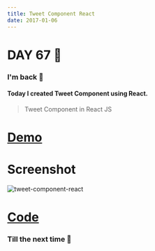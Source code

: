 ```yaml
---
title: Tweet Component React
date: 2017-01-06
---
```


# DAY 67 👾 

### I'm back 💙

#### Today I created Tweet Component using React.

> Tweet Component in React JS

# [Demo](https://deadcoder0904.github.io/tweet-component-react)

# Screenshot

![tweet-component-react](http://imgur.com/tplgw4y.png)

# [Code](https://github.com/deadcoder0904/tweet-component-react)

### Till the next time 👻 